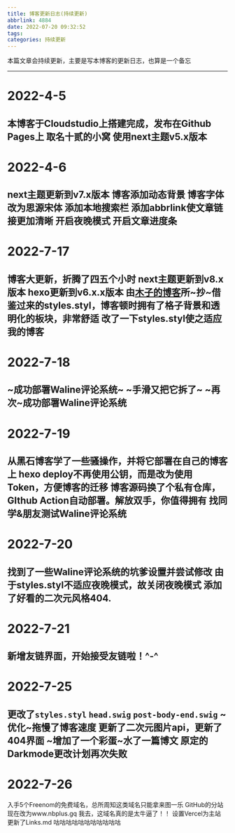 ```yaml
---
title: 博客更新日志(持续更新)
abbrlink: 4884
date: 2022-07-20 09:32:52
tags:
categories: 持续更新
---
```

本篇文章会持续更新，主要是写本博客的更新日志，也算是一个备忘
<!-- more -->
---
# 2022-4-5
本博客于Cloudstudio上搭建完成，发布在Github Pages上
取名十贰的小窝
使用next主题v5.x版本
---
# 2022-4-6
next主题更新到v7.x版本
博客添加动态背景
博客字体改为思源宋体
添加本地搜索栏
添加abbrlink使文章链接更加清晰
开启夜晚模式
开启文章进度条
---
# 2022-7-17
博客大更新，折腾了四五个小时
next主题更新到v8.x版本
hexo更新到v6.x.x版本
由[木子的博客](blog.k8s.li)所~抄~借鉴过来的styles.styl，博客顿时拥有了格子背景和透明化的板块，非常舒适
改了一下styles.styl使之适应我的博客
---
# 2022-7-18
~成功部署Waline评论系统~
~手滑又把它拆了~
~再次~成功部署Waline评论系统
---
# 2022-7-19
从黑石博客学了一些骚操作，并将它部署在自己的博客上
hexo deploy不再使用公钥，而是改为使用Token，方便博客的迁移
博客源码换了个私有仓库，GIthub Action自动部署。解放双手，你值得拥有
找同学&朋友测试Waline评论系统
---
# 2022-7-20
找到了一些Waline评论系统的坑爹设置并尝试修改
由于styles.styl不适应夜晚模式，故关闭夜晚模式
添加了好看的二次元风格404.
---
# 2022-7-21
新增友链界面，开始接受友链啦！^-^
---
# 2022-7-25
更改了```styles.styl```  ```head.swig```  ```post-body-end.swig```
~优化~拖慢了博客速度
更新了二次元图片api，更新了404界面
~增加了一个彩蛋~水了一篇博文
原定的Darkmode更改计划再次失败
---
# 2022-7-26
入手5个Freenom的免费域名，总所周知这类域名只能拿来图一乐
GitHub的分站现在改为www.nbplus.gq
我去，这域名真的是太牛逼了！！
设置Vercel为主站
更新了Links.md
咕咕咕咕咕咕咕咕咕咕咕